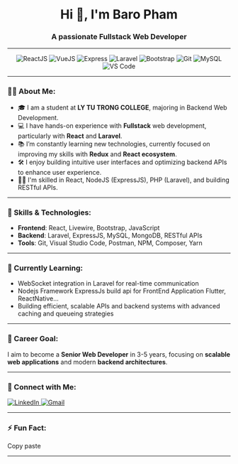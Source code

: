 <h1 align="center">Hi 👋, I'm Baro Pham</h1>
<h3 align="center">A passionate Fullstack Web Developer</h3>

---

<p align="center"> 
  <img src="https://img.shields.io/badge/Library-React-blue?style=for-the-badge&logo=react&logoColor=white" alt="ReactJS" /> 
  <img src="https://img.shields.io/badge/Framwork-VueJS-green?style=for-the-badge&logo=vue.js&logoColor=green" alt="VueJS" /> 
  <img src="https://img.shields.io/badge/Framework-Express-white?style=for-the-badge&logo=express&logoColor=#333" alt="Express" /> 
  <img src="https://img.shields.io/badge/Framework-Laravel-red?style=for-the-badge&logo=laravel&logoColor=white" alt="Laravel" /> 
  <img src="https://img.shields.io/badge/Frontend-Bootstrap-purple?style=for-the-badge&logo=bootstrap&logoColor=white" alt="Bootstrap" /> 
  <img src="https://img.shields.io/badge/Version%20Control-Git-orange?style=for-the-badge&logo=git&logoColor=white" alt="Git" /> 
  <img src="https://img.shields.io/badge/Database-MySQL-blue?style=for-the-badge&logo=mysql&logoColor=white" alt="MySQL" /> 
  <img src="https://img.shields.io/badge/Tools-VS%20Code-informational?style=for-the-badge&logo=visual-studio-code&logoColor=white" alt="VS Code" /> 
</p>

---

### 👨‍💻 About Me:
- 🎓 I am a student at **LY TU TRONG COLLEGE**, majoring in Backend Web Development.
- 💻 I have hands-on experience with **Fullstack** web development, particularly with **React** and **Laravel**.
- 📚 I’m constantly learning new technologies, currently focused on improving my skills with **Redux** and **React ecosystem**.
- 🛠️ I enjoy building intuitive user interfaces and optimizing backend APIs to enhance user experience.
- 👨‍🔧 I'm skilled in React, NodeJS (ExpressJS), PHP (Laravel), and building RESTful APIs.

---

### 🌟 Skills & Technologies:
- **Frontend**: React, Livewire, Bootstrap, JavaScript
- **Backend**: Laravel, ExpressJS, MySQL, MongoDB, RESTful APIs
- **Tools**: Git, Visual Studio Code, Postman, NPM, Composer, Yarn

---

### 🌱 Currently Learning:
- WebSocket integration in Laravel for real-time communication
- Nodejs Framework ExpressJs build api for FrontEnd Application Flutter, ReactNative...
- Building efficient, scalable APIs and backend systems with advanced caching and queueing strategies

---

### 💼 Career Goal:
I aim to become a **Senior Web Developer** in 3-5 years, focusing on **scalable web applications** and modern **backend architectures**.

---

### 🤝 Connect with Me:
<p align="left">
  <a href="https://www.linkedin.com/in/pbao" target="_blank">
    <img src="https://img.shields.io/badge/LinkedIn-PHAM%20GIA%20BAO-blue?style=flat-square&logo=linkedin" alt="LinkedIn"/>
  </a>
  <a href="mailto:pbao.business@gmail.com">
    <img src="https://img.shields.io/badge/Email-pbao.business@gmail.com-red?style=flat-square&logo=gmail" alt="Gmail"/>
  </a>
</p>

---

### ⚡ Fun Fact:
Copy paste

---
